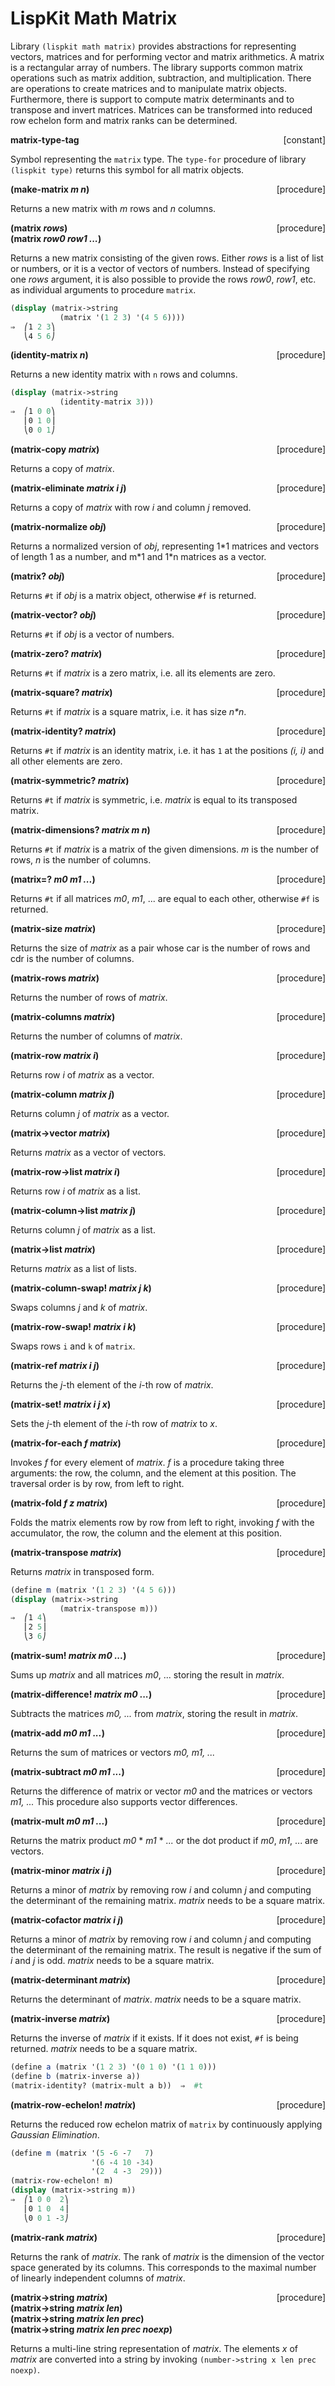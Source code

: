 # LispKit Math Matrix

Library `(lispkit math matrix)` provides abstractions for representing vectors, matrices and for performing vector and matrix arithmetics. A matrix is a rectangular array of numbers. The library supports common matrix operations such as matrix addition, subtraction, and multiplication. There are operations to create matrices and to manipulate matrix objects. Furthermore, there is support to compute matrix determinants and to transpose and invert matrices. Matrices can be transformed into reduced row echelon form and matrix ranks can be determined.

**matrix-type-tag** <span style="float:right;text-align:rigth;">[constant]</span>  

Symbol representing the `matrix` type. The `type-for` procedure of library `(lispkit type)` returns this symbol for all matrix objects.

**(make-matrix _m n_)** &nbsp;&nbsp;&nbsp; <span style="float:right;text-align:rigth;">[procedure]</span>  

Returns a new matrix with _m_ rows and _n_ columns.

**(matrix _rows_)** &nbsp;&nbsp;&nbsp; <span style="float:right;text-align:rigth;">[procedure]</span>  
**(matrix _row0 row1 ..._)**  

Returns a new matrix consisting of the given rows. Either _rows_ is a list of list or numbers, or it is a vector of vectors of numbers. Instead of specifying one _rows_ argument, it is also possible to provide the rows _row0_, _row1_, etc. as individual arguments to procedure `matrix`.

```scheme
(display (matrix->string
           (matrix '(1 2 3) '(4 5 6))))
⇒  ⎛1 2 3⎞
   ⎝4 5 6⎠
```

**(identity-matrix _n_)** &nbsp;&nbsp;&nbsp; <span style="float:right;text-align:rigth;">[procedure]</span>  

Returns a new identity matrix with `n` rows and columns.

```scheme
(display (matrix->string
           (identity-matrix 3)))
⇒  ⎛1 0 0⎞
   ⎜0 1 0⎟
   ⎝0 0 1⎠
```

**(matrix-copy _matrix_)** &nbsp;&nbsp;&nbsp; <span style="float:right;text-align:rigth;">[procedure]</span>  

Returns a copy of _matrix_.

**(matrix-eliminate _matrix i j_)** &nbsp;&nbsp;&nbsp; <span style="float:right;text-align:rigth;">[procedure]</span>  

Returns a copy of _matrix_ with row _i_ and column _j_ removed.

**(matrix-normalize _obj_)** &nbsp;&nbsp;&nbsp; <span style="float:right;text-align:rigth;">[procedure]</span>  

Returns a normalized version of _obj_, representing 1\*1 matrices and vectors of length 1 as a number, and m\*1 and 1\*n matrices as a vector.

**(matrix? _obj_)** &nbsp;&nbsp;&nbsp; <span style="float:right;text-align:rigth;">[procedure]</span>  

Returns `#t` if _obj_ is a matrix object, otherwise `#f` is returned.

**(matrix-vector? _obj_)** &nbsp;&nbsp;&nbsp; <span style="float:right;text-align:rigth;">[procedure]</span>  

Returns `#t` if _obj_ is a vector of numbers.

**(matrix-zero? _matrix_)** &nbsp;&nbsp;&nbsp; <span style="float:right;text-align:rigth;">[procedure]</span>  

Returns `#t` if _matrix_ is a zero matrix, i.e. all its elements are zero.

**(matrix-square? _matrix_)** &nbsp;&nbsp;&nbsp; <span style="float:right;text-align:rigth;">[procedure]</span>  

Returns `#t` if _matrix_ is a square matrix, i.e. it has size _n*n_.

**(matrix-identity? _matrix_)** &nbsp;&nbsp;&nbsp; <span style="float:right;text-align:rigth;">[procedure]</span>  

Returns `#t` if _matrix_ is an identity matrix, i.e. it has `1` at the positions _(i, i)_ and all other elements are zero.

**(matrix-symmetric? _matrix_)** &nbsp;&nbsp;&nbsp; <span style="float:right;text-align:rigth;">[procedure]</span>  

Returns `#t` if _matrix_ is symmetric, i.e. _matrix_ is equal to its transposed matrix.

**(matrix-dimensions? _matrix m n_)** &nbsp;&nbsp;&nbsp; <span style="float:right;text-align:rigth;">[procedure]</span>  

Returns `#t` if _matrix_ is a matrix of the given dimensions. _m_ is the number of rows, _n_ is the number of columns.

**(matrix=? _m0 m1 ..._)** &nbsp;&nbsp;&nbsp; <span style="float:right;text-align:rigth;">[procedure]</span>  

Returns `#t` if all matrices _m0_, _m1_, ... are equal to each other, otherwise `#f` is returned.

**(matrix-size _matrix_)** &nbsp;&nbsp;&nbsp; <span style="float:right;text-align:rigth;">[procedure]</span>  

Returns the size of _matrix_ as a pair whose car is the number of rows and cdr is the number of columns.

**(matrix-rows _matrix_)** &nbsp;&nbsp;&nbsp; <span style="float:right;text-align:rigth;">[procedure]</span>  

Returns the number of rows of _matrix_.
  
**(matrix-columns _matrix_)** &nbsp;&nbsp;&nbsp; <span style="float:right;text-align:rigth;">[procedure]</span>  

Returns the number of columns of _matrix_.

**(matrix-row _matrix i_)** &nbsp;&nbsp;&nbsp; <span style="float:right;text-align:rigth;">[procedure]</span>  

Returns row _i_ of _matrix_ as a vector.

**(matrix-column _matrix j_)** &nbsp;&nbsp;&nbsp; <span style="float:right;text-align:rigth;">[procedure]</span>  

Returns column _j_ of _matrix_ as a vector.

**(matrix-\>vector _matrix_)** &nbsp;&nbsp;&nbsp; <span style="float:right;text-align:rigth;">[procedure]</span>  

Returns _matrix_ as a vector of vectors.

**(matrix-row-\>list _matrix i_)** &nbsp;&nbsp;&nbsp; <span style="float:right;text-align:rigth;">[procedure]</span>  

Returns row _i_ of _matrix_ as a list.

**(matrix-column-\>list _matrix j_)** &nbsp;&nbsp;&nbsp; <span style="float:right;text-align:rigth;">[procedure]</span>  

Returns column _j_ of _matrix_ as a list.

**(matrix-\>list _matrix_)** &nbsp;&nbsp;&nbsp; <span style="float:right;text-align:rigth;">[procedure]</span>  

Returns _matrix_ as a list of lists.

**(matrix-column-swap! _matrix j k_)** &nbsp;&nbsp;&nbsp; <span style="float:right;text-align:rigth;">[procedure]</span>  

Swaps columns _j_ and _k_ of _matrix_.

**(matrix-row-swap! _matrix i k_)** &nbsp;&nbsp;&nbsp; <span style="float:right;text-align:rigth;">[procedure]</span>  

Swaps rows `i` and `k` of `matrix`.

**(matrix-ref _matrix i j_)** &nbsp;&nbsp;&nbsp; <span style="float:right;text-align:rigth;">[procedure]</span>  

Returns the _j_-th element of the _i_-th row of _matrix_.

**(matrix-set! _matrix i j x_)** &nbsp;&nbsp;&nbsp; <span style="float:right;text-align:rigth;">[procedure]</span>  

Sets the _j_-th element of the _i_-th row of _matrix_ to _x_.

**(matrix-for-each _f matrix_)** &nbsp;&nbsp;&nbsp; <span style="float:right;text-align:rigth;">[procedure]</span>  

Invokes _f_ for every element of _matrix_. _f_ is a procedure taking three arguments: the row, the column, and the element at this position. The traversal order is by row, from left to right.

**(matrix-fold _f z matrix_)** &nbsp;&nbsp;&nbsp; <span style="float:right;text-align:rigth;">[procedure]</span>  

Folds the matrix elements row by row from left to right, invoking _f_ with the accumulator, the row, the column and the element at this position.

**(matrix-transpose _matrix_)** &nbsp;&nbsp;&nbsp; <span style="float:right;text-align:rigth;">[procedure]</span>  

Returns _matrix_ in transposed form.

```scheme
(define m (matrix '(1 2 3) '(4 5 6)))
(display (matrix->string
           (matrix-transpose m)))
⇒  ⎛1 4⎞
   ⎜2 5⎟
   ⎝3 6⎠
```

**(matrix-sum! _matrix m0 ..._)** &nbsp;&nbsp;&nbsp; <span style="float:right;text-align:rigth;">[procedure]</span>  

Sums up _matrix_ and all matrices _m0_, ... storing the result in _matrix_.

**(matrix-difference! _matrix m0 ..._)** &nbsp;&nbsp;&nbsp; <span style="float:right;text-align:rigth;">[procedure]</span>  
    
Subtracts the matrices _m0, ..._ from _matrix_, storing the result in _matrix_.

**(matrix-add _m0 m1 ..._)** &nbsp;&nbsp;&nbsp; <span style="float:right;text-align:rigth;">[procedure]</span>  

Returns the sum of matrices or vectors _m0, m1, ..._

**(matrix-subtract _m0 m1 ..._)** &nbsp;&nbsp;&nbsp; <span style="float:right;text-align:rigth;">[procedure]</span>  

Returns the difference of matrix or vector _m0_ and the matrices or vectors _m1, ..._ This procedure also supports vector differences.

**(matrix-mult _m0 m1 ..._)** &nbsp;&nbsp;&nbsp; <span style="float:right;text-align:rigth;">[procedure]</span>  

Returns the matrix product _m0_ * _m1_ * _..._ or the dot product if _m0_, _m1_, ... are vectors.

**(matrix-minor _matrix i j_)** &nbsp;&nbsp;&nbsp; <span style="float:right;text-align:rigth;">[procedure]</span>  

Returns a minor of _matrix_ by removing row _i_ and column _j_ and computing the determinant of the remaining matrix. _matrix_ needs to be a square matrix.

**(matrix-cofactor _matrix i j_)** &nbsp;&nbsp;&nbsp; <span style="float:right;text-align:rigth;">[procedure]</span>  

Returns a minor of _matrix_ by removing row _i_ and column _j_ and computing the determinant of the remaining matrix. The result is negative if the sum of _i_ and _j_ is odd. _matrix_ needs to be a square matrix.

**(matrix-determinant _matrix_)** &nbsp;&nbsp;&nbsp; <span style="float:right;text-align:rigth;">[procedure]</span>  

Returns the determinant of _matrix_. _matrix_ needs to be a square matrix.

**(matrix-inverse _matrix_)** &nbsp;&nbsp;&nbsp; <span style="float:right;text-align:rigth;">[procedure]</span>  
    
Returns the inverse of _matrix_ if it exists. If it does not exist, `#f` is being returned. _matrix_ needs to be a square matrix.

```scheme
(define a (matrix '(1 2 3) '(0 1 0) '(1 1 0)))
(define b (matrix-inverse a))
(matrix-identity? (matrix-mult a b))  ⇒  #t
```

**(matrix-row-echelon! _matrix_)** &nbsp;&nbsp;&nbsp; <span style="float:right;text-align:rigth;">[procedure]</span>  

Returns the reduced row echelon matrix of `matrix` by continuously applying _Gaussian Elimination_.

```scheme
(define m (matrix '(5 -6 -7   7)
                  '(6 -4 10 -34)
                  '(2  4 -3  29)))
(matrix-row-echelon! m)
(display (matrix->string m))
⇒  ⎛1 0 0  2⎞
   ⎜0 1 0  4⎟
   ⎝0 0 1 -3⎠
```

**(matrix-rank _matrix_)** &nbsp;&nbsp;&nbsp; <span style="float:right;text-align:rigth;">[procedure]</span>  

Returns the rank of _matrix_. The rank of _matrix_ is the dimension of the vector space generated by its columns. This corresponds to the maximal number of linearly independent columns of _matrix_.

**(matrix-\>string _matrix_)** &nbsp;&nbsp;&nbsp; <span style="float:right;text-align:rigth;">[procedure]</span>  
**(matrix-\>string _matrix len_)**  
**(matrix-\>string _matrix len prec_)**  
**(matrix-\>string _matrix len prec noexp_)**  

Returns a multi-line string representation of _matrix_. The elements _x_ of _matrix_ are converted into a string by invoking `(number->string x len prec noexp)`.

